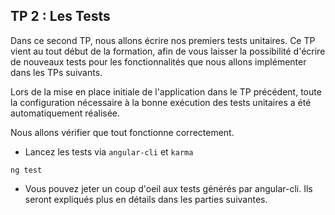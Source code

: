 ## TP 2 : Les Tests

Dans ce second TP, nous allons écrire nos premiers tests unitaires. Ce TP vient au tout début de la formation, afin de vous laisser la possibilité d'écrire de nouveaux tests pour les fonctionnalités que nous allons implémenter dans les TPs suivants.

Lors de la mise en place initiale de l'application dans le TP précédent, toute la configuration nécessaire à la bonne exécution des tests unitaires a été automatiquement réalisée.

Nous allons vérifier que tout fonctionne correctement.

- Lancez les tests via `angular-cli` et `karma`

```shell
ng test
```

- Vous pouvez jeter un coup d'oeil aux tests générés par angular-cli. Ils seront expliqués plus en détails dans les parties suivantes. 
